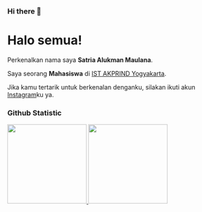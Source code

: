 ### Hi there 👋

<!--
**SatriaAlukman/SatriaAlukman** is a ✨ _special_ ✨ repository because its `README.md` (this file) appears on your GitHub profile.

Here are some ideas to get you started:

- 🔭 I’m currently working on ...
- 🌱 I’m currently learning ...
- 👯 I’m looking to collaborate on ...
- 🤔 I’m looking for help with ...
- 💬 Ask me about ...
- 📫 How to reach me: ...
- 😄 Pronouns: ...
- ⚡ Fun fact: ...
-->
# Halo semua! 
 
Perkenalkan nama saya **Satria  Alukman Maulana**.<br>
 
Saya seorang **Mahasiswa** di [IST AKPRIND Yogyakarta](https://www.akprind.ac.id/).<br>
 
Jika kamu tertarik untuk berkenalan denganku, silakan ikuti akun [Instagram]([https://www.instagram.com/akun-ig/](https://www.instagram.com/satriaalukman_/))ku ya.
 
### Github Statistic
<p align="left">
<a href="https://github.com/username-kalian">
  <img height="180em" src="https://github-readme-stats-eight-theta.vercel.app/api?username=SatriaAlukman&show_icons=true&theme=algolia&include_all_commits=true&count_private=true"/>
  <img height="180em" src="https://github-readme-stats-eight-theta.vercel.app/api/top-langs/?username=SatriaAlukman&layout=compact&langs_count=8&theme=algolia"/>
</a>
</p>
